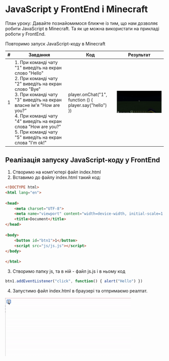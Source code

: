# JavaScript у FrontEnd і Minecraft
План уроку:
Давайте познайомимося ближче із тим, що нам дозволяє робити JavaScript в Minecraft. Та як це можна використати на прикладі роботи у FrontEnd.  

Повторимо запуск JavaScript-коду в Minecraft

|#|Завдання|Код|Результат|
|---|---|---|---|
|1|1. При команді чату "1" виведіть на екран слово "Hello"<br>2. При команді чату "2" виведіть на екран слово "Bye"<br>3. При команді чату "3" виведіть на екран власне ім'я "How are you?"<br>4. При команді чату "4" виведіть на екран слова "How are you?"<br>5. При команді чату "5" виведіть на екран слова "I'm ok!"|player.onChat("1", function () {<br>player.say("hello")<br>})|<img src = "img/ask.gif">|

##  Реалізація запуску JavaScript-коду у FrontEnd

1. Створимо на комп'ютері файл index.html
2. Вставимо до файлу index.html такий код:
```html
<!DOCTYPE html>
<html lang="en">

<head>
    <meta charset="UTF-8">
    <meta name="viewport" content="width=device-width, initial-scale=1.0">
    <title>Document</title>
</head>

<body>
    <button id="btn1">1</button>
    <script src="js/js.js"></script>
</body>
  
</html>
```
3. Створимо папку js, та в ній - файл js.js і в ньому код
```js
btn1.addEventListener("click", function() { alert("Hello") })
```  

4. Запустимо файл index.html в браузері та отпримаємо реалтат.  
<img src = "img/ask01.gif">   
